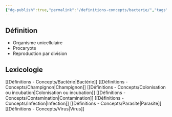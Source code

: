 ```yaml
---
{"dg-publish":true,"permalink":"/definitions-concepts/bacterie/","tags":["définition"],"noteIcon":""}
---
```



## Définition
- Organisme unicellulaire
- Procaryote
- Reproduction par division
## Lexicologie 
[[Définitions - Concepts/Bactérie\|Bactérie]]
[[Définitions - Concepts/Champignon\|Champignon]]
[[Définitions - Concepts/Colonisation ou incubation\|Colonisation ou incubation]]
[[Définitions - Concepts/Contamination\|Contamination]]
[[Définitions - Concepts/Infection\|Infection]]
[[Définitions - Concepts/Parasite\|Parasite]]
[[Définitions - Concepts/Virus\|Virus]]



